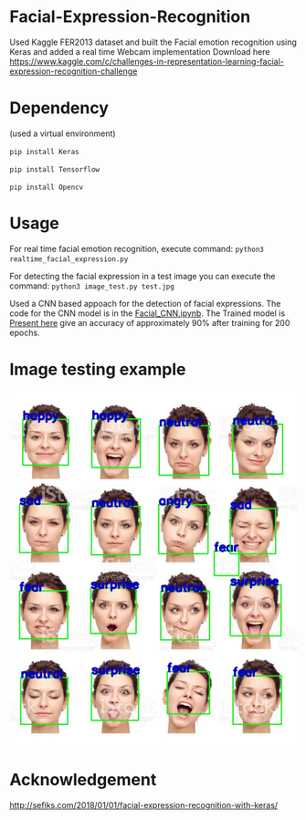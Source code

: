 # Facial-Expression-Recognition
Used Kaggle FER2013 dataset and built the Facial emotion recognition using Keras and added a real time Webcam implementation Download here https://www.kaggle.com/c/challenges-in-representation-learning-facial-expression-recognition-challenge

# Dependency
(used a virtual environment)

`pip install Keras`

`pip install Tensorflow`

`pip install Opencv`

# Usage
For real time facial emotion recognition, execute command:
`python3 realtime_facial_expression.py`

For detecting the facial expression in a test image you can execute the command:
`python3 image_test.py test.jpg`

Used a CNN based appoach for the detection of facial expressions. The code for the CNN model is in the [Facial_CNN.ipynb](https://github.com/arnav8/Facial-Expression-Recognition/blob/master/Facial_CNN.ipynb).
The Trained model is [Present here](https://github.com/arnav8/Facial-Expression-Recognition/blob/master/model_5-49-0.62.hdf5) give an accuracy of approximately 90% after training for 200 epochs.

# Image testing example
![alt text](https://github.com/arnav8/Facial-Expression-Recognition/blob/master/result_emotion_detection_arnav.jpg "Logo Title Text 1")

# Acknowledgement
http://sefiks.com/2018/01/01/facial-expression-recognition-with-keras/

